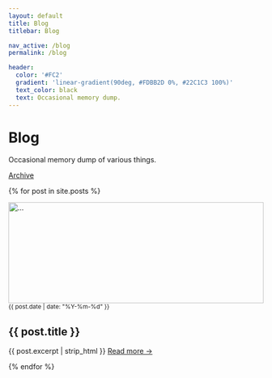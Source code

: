 ```yaml
---
layout: default
title: Blog
titlebar: Blog

nav_active: /blog
permalink: /blog

header:
  color: '#FC2'
  gradient: 'linear-gradient(90deg, #FDBB2D 0%, #22C1C3 100%)'
  text_color: black
  text: Occasional memory dump.
---
```


<style>
img.teaser {
  width: 100%;
  height: 100%;
  max-height: 200px;
  object-fit: cover;
}
</style>

# Blog

Occasional memory dump of various things. 

<a href="/archive" class="btn btn-default btn-outline-primary">Archive</a>

{% for post in site.posts %}
<div class="post-entry py-4">
<div class="row">
  <div class="col-md-4">
    <a href="{{ post.url }}"><img class="teaser shadow mb-2 mr-2" src="{{ post.header.teaser | default: '/assets/img/logo2019-128.jpg' }}" alt="..."></a>
  </div>
  <div class="col-8">
    <small>{{ post.date | date: "%Y-%m-%d" }}</small>
    <h2>{{ post.title }}</h2>
    <p>{{ post.excerpt | strip_html }}
      <a href="{{ post.url }}">Read more &rarr;</a>
    </p>
  </div>
</div>
</div>
{% endfor %}